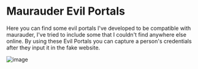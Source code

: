 # Maurauder Evil Portals
Here you can find some evil portals I've developed to be compatible with maurauder, I've tried to include some that I couldn't find anywhere else online. By using these Evil Portals you can capture a person's credentials after they input it in the fake website.

![image](https://github.com/Re3koning/EvilPortals/assets/73043633/101a4059-a9e5-4478-b6e6-e99e31c304cf)
